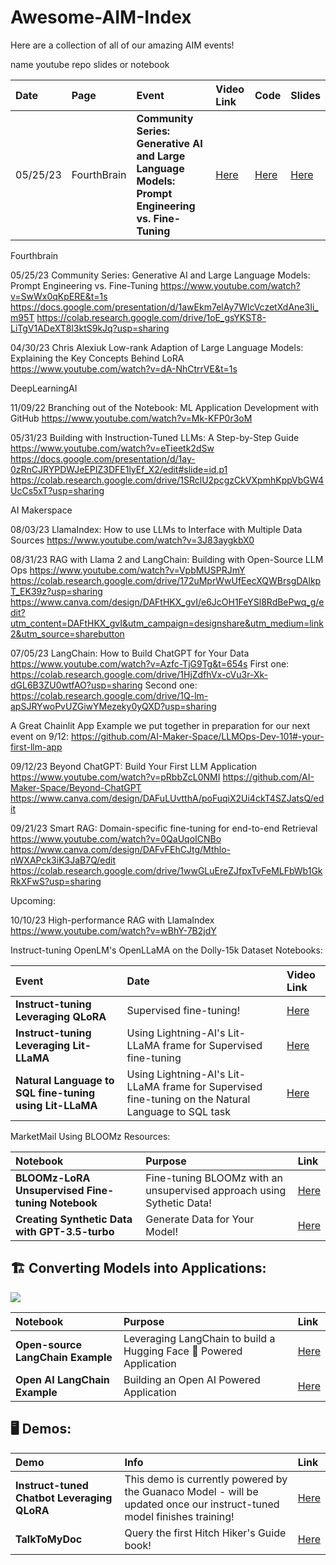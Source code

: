 # Awesome-AIM-Index
Here are a collection of all of our amazing AIM events!


name
youtube
repo
slides or notebook



| Date | Page | Event | Video Link | Code |  Slides                                                                                         |
| :-------- | :-------- | :-------- | :------------------------------------------------------------------------------------------------ | :-------- | :-------- 
| 05/25/23 | FourthBrain   | **Community Series: Generative AI and Large Language Models: Prompt Engineering vs. Fine-Tuning** | [Here](https://www.youtube.com/watch?v=SwWx0qKpERE&t=1s) | [Here](https://colab.research.google.com/drive/1oE_gsYKST8-LiTgV1ADeXT8l3ktS9kJq?usp=sharing) | [Here](https://docs.google.com/presentation/d/1awEkm7elAy7WlcVczetXdAne3Ii_m95T)



Fourthbrain




05/25/23
Community Series: Generative AI and Large Language Models: Prompt Engineering vs. Fine-Tuning
https://www.youtube.com/watch?v=SwWx0qKpERE&t=1s
https://docs.google.com/presentation/d/1awEkm7elAy7WlcVczetXdAne3Ii_m95T
https://colab.research.google.com/drive/1oE_gsYKST8-LiTgV1ADeXT8l3ktS9kJq?usp=sharing




04/30/23
Chris Alexiuk
Low-rank Adaption of Large Language Models: Explaining the Key Concepts Behind LoRA
https://www.youtube.com/watch?v=dA-NhCtrrVE&t=1s




DeepLearningAI


11/09/22
Branching out of the Notebook: ML Application Development with GitHub
https://www.youtube.com/watch?v=Mk-KFP0r3oM




05/31/23
Building with Instruction-Tuned LLMs: A Step-by-Step Guide
https://www.youtube.com/watch?v=eTieetk2dSw
https://docs.google.com/presentation/d/1ay-0zRnCJRYPDWJeEPIZ3DFE1lyEf_X2/edit#slide=id.p1
https://colab.research.google.com/drive/1SRclU2pcgzCkVXpmhKppVbGW4UcCs5xT?usp=sharing



AI Makerspace



08/03/23
LlamaIndex: How to use LLMs to Interface with Multiple Data Sources
https://www.youtube.com/watch?v=3J83aygkbX0


08/31/23
RAG with Llama 2 and LangChain: Building with Open-Source LLM Ops
https://www.youtube.com/watch?v=VpbMUSPRJmY
https://colab.research.google.com/drive/172uMprWwUfEecXQWBrsgDAlkpT_EK39z?usp=sharing
https://www.canva.com/design/DAFtHKX_gvI/e6JcOH1FeYSl8RdBePwq_g/edit?utm_content=DAFtHKX_gvI&utm_campaign=designshare&utm_medium=link2&utm_source=sharebutton


07/05/23
LangChain: How to Build ChatGPT for Your Data
https://www.youtube.com/watch?v=Azfc-TjG9Tg&t=654s
First one: https://colab.research.google.com/drive/1HjZdfhVx-cVu3r-Xk-dGL6B3ZU0wtfAO?usp=sharing
Second one: https://colab.research.google.com/drive/1Q-lm-apSJRYwoPvUZGiwYMezeky0yQXD?usp=sharing

A Great Chainlit App Example we put together in preparation for our next event on 9/12:
https://github.com/AI-Maker-Space/LLMOps-Dev-101#-your-first-llm-app


09/12/23
Beyond ChatGPT: Build Your First LLM Application
https://www.youtube.com/watch?v=pRbbZcL0NMI
https://github.com/AI-Maker-Space/Beyond-ChatGPT
https://www.canva.com/design/DAFuLUvtthA/poFuqiX2Ui4ckT4SZJatsQ/edit



09/21/23
Smart RAG: Domain-specific fine-tuning for end-to-end Retrieval
https://www.youtube.com/watch?v=0QaUqoICNBo
https://www.canva.com/design/DAFvFEhCJtg/Mthlo-nWXAPck3iK3JaB7Q/edit
https://colab.research.google.com/drive/1wwGLuEreZJfpxTvFeMLFbWb1GkRkXFwS?usp=sharing



Upcoming:

10/10/23
High-performance RAG with LlamaIndex
https://www.youtube.com/watch?v=wBhY-7B2jdY









Instruct-tuning OpenLM's OpenLLaMA on the Dolly-15k Dataset Notebooks:

| Event | Date | Video Link                                                                                            |
| :-------- | :-------- | :------------------------------------------------------------------------------------------------ |
|  **Instruct-tuning Leveraging QLoRA**  | Supervised fine-tuning! | [Here](https://colab.research.google.com/drive/1SRclU2pcgzCkVXpmhKppVbGW4UcCs5xT?usp=sharing) |
|  **Instruct-tuning Leveraging Lit-LLaMA**  | Using Lightning-AI's Lit-LLaMA frame for Supervised fine-tuning  | [Here](https://colab.research.google.com/drive/1a9OaXVFwrVp-OznIXsbzYuhSHr6TLamy?usp=sharing)   |
|  **Natural Language to SQL fine-tuning using Lit-LLaMA**  | Using Lightning-AI's Lit-LLaMA frame for Supervised fine-tuning on the Natural Language to SQL task  | [Here](https://colab.research.google.com/drive/1oE_gsYKST8-LiTgV1ADeXT8l3ktS9kJq?usp=sharing)   |

MarketMail Using BLOOMz Resources:

| Notebook | Purpose | Link                                                                                           |
| :-------- | :-------- | :------------------------------------------------------------------------------------------------ |
|  **BLOOMz-LoRA Unsupervised Fine-tuning Notebook**  | Fine-tuning BLOOMz with an unsupervised approach using Sythetic Data! | [Here](https://colab.research.google.com/drive/1ARmlaZZaKyAg6HTi57psFLPeh0hDRcPX?usp=sharing) |
|  **Creating Synthetic Data with GPT-3.5-turbo**  | Generate Data for Your Model! | [Here](https://colab.research.google.com/drive/1nsyT9ssUWUWTc_TQ2rykuVtedA7QobA-?usp=sharing)   |

## 🏗️ Converting Models into Applications:

<img src="https://i.imgur.com/NxcHZkj.png" 
     height="auto"/>

| Notebook | Purpose | Link                                                                                           |
| :-------- | :-------- | :------------------------------------------------------------------------------------------------ |
|  **Open-source LangChain Example**  | Leveraging LangChain to build a Hugging Face 🤗 Powered Application | [Here](https://colab.research.google.com/drive/1nz_P1dG1hpE2WIJ6Y2CKIO4BKhh-vlVH?usp=sharing) |
|  **Open AI LangChain Example**  | Building an Open AI Powered Application | [Here](https://colab.research.google.com/drive/1iwuPo2UjK50cNdkIqbiBWB_zBc7XN5Vl?usp=sharing)   |

## 🖥️ Demos:

| Demo | Info | Link                                                                                           |
| :-------- | :-------- | :------------------------------------------------------------------------------------------------ |
|  **Instruct-tuned Chatbot Leveraging QLoRA**  | This demo is currently powered by the Guanaco Model - will be updated once our instruct-tuned model finishes training! | [Here](https://huggingface.co/spaces/FourthBrainGenAI/DeepLearningAIDemoChatBot) |
|  **TalkToMyDoc**  | Query the first Hitch Hiker's Guide book! | [Here](https://huggingface.co/spaces/FourthBrainGenAI/TalkToMyDoc-Hitch-Hikers-Guide)   |
